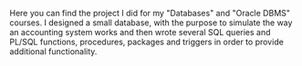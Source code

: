 Here you can find the project I did for my "Databases" and "Oracle DBMS" courses. 
I designed a small database, with the purpose to simulate the way an accounting system works and then wrote several SQL queries and PL/SQL functions, procedures, packages 
and triggers in order to provide additional functionality.
